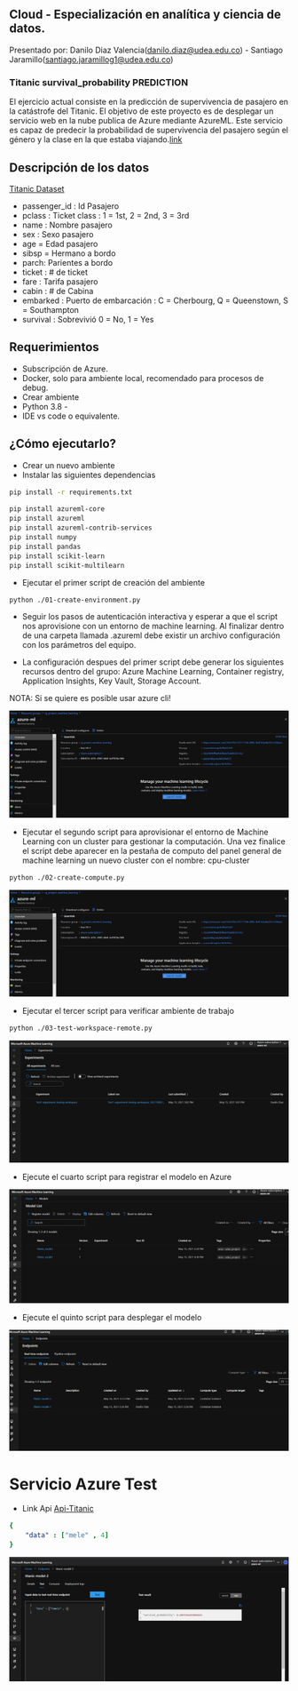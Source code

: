 ## Cloud - Especialización en analítica y ciencia de datos.

Presentado por: Danilo Diaz Valencia(danilo.diaz@udea.edu.co) - Santiago Jaramillo(santiago.jaramillog1@udea.edu.co)


### Titanic survival_probability PREDICTION

El ejercicio actual consiste en la predicción de supervivencia de pasajero en la catástrofe del Titanic. El objetivo de este proyecto es de desplegar un servicio web en la nube publica de Azure mediante AzureML. Este servicio es capaz de predecir la probabilidad de supervivencia del pasajero según el género y la clase en la que estaba viajando.[link](https://www.kaggle.com/c/titanic/data)

## Descripción de los datos
[Titanic Dataset](https://www.kaggle.com/c/titanic/data)


- passenger_id : Id Pasajero
- pclass : Ticket class : 1 = 1st, 2 = 2nd, 3 = 3rd
- name : Nombre pasajero
- sex : Sexo pasajero
- age = Edad pasajero
- sibsp = Hermano a bordo
- parch: Parientes a bordo
- ticket : # de ticket
- fare : Tarifa pasajero
- cabin :  # de Cabina
- embarked : Puerto de embarcación : C = Cherbourg, Q = Queenstown, S = Southampton
- survival : Sobrevivió 0 = No, 1 = Yes

## Requerimientos

- Subscripción de Azure.
- Docker, solo para ambiente local, recomendado para procesos de debug.
- Crear ambiente
- Python 3.8 -
- IDE vs code o equivalente.

## ¿Cómo ejecutarlo?

- Crear un nuevo ambiente 
- Instalar las siguientes dependencias

```bash
pip install -r requirements.txt
```
```bash
pip install azureml-core
pip install azureml
pip install azureml-contrib-services
pip install numpy
pip install pandas
pip install scikit-learn
pip install scikit-multilearn
```


- Ejecutar el primer script de creación del ambiente 

```bash
python ./01-create-environment.py
```

- Seguir los pasos de autenticación interactiva y esperar a que el script nos aprovisione con un entorno de machine learning. Al finalizar dentro de una carpeta llamada .azureml debe existir un archivo configuración con los parámetros del equipo.

- La configuración despues del primer script debe generar los siguientes recursos dentro del grupo: Azure Machine Learning, Container registry, Application Insights, Key Vault, Storage Account.

NOTA: Si se quiere es posible usar azure cli!

![Resource group](images/Step-1.png)

- Ejecutar el segundo script para aprovisionar el entorno de Machine Learning con un cluster para gestionar la computación. Una vez finalice el script debe aparecer en la pestaña de computo del panel general de machine learning un nuevo cluster con el nombre: cpu-cluster

```bash
python ./02-create-compute.py
```

![Compute cloud](images/Step-1.png)

- Ejecutar el tercer script para verificar ambiente de trabajo

```bash
python ./03-test-workspace-remote.py
```

![Test-workspace](images/Step-3.png)


- Ejecute el cuarto script para registrar el modelo en Azure


![Model Registry](images/Step-4.png)


- Ejecute el quinto script para desplegar el modelo


![Deploy Azure Model](images/Step-5.png)


# Servicio Azure Test
- Link Api [Api-Titanic](http://958b1618-b579-41c9-aee1-9b4582414e15.eastus2.azurecontainer.io/score)

```yaml
{
    "data" : ["mele" , 4]
}

```


![Test Model](images/Step-6.png)


